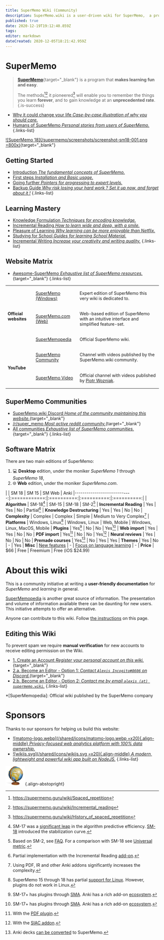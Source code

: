 ```yaml
---
title: SuperMemo Wiki (Community)
description: SuperMemo.wiki is a user-driven wiki for SuperMemo,  a program that makes learning easy and fun.
published: true
date: 2020-12-19T19:12:40.859Z
tags: 
editor: markdown
dateCreated: 2020-12-05T18:21:42.959Z
---
```


# SuperMemo

> [**SuperMemo**](https://super-memo.com/supermemo18.html){target="_blank"} is a program that **makes learning fun and easy**.
> 
> The methods[^1][^2] it pioneered[^3] will enable you to remember the things you learn **forever**, and to gain knowledge at an **unprecedented rate**.
{.is-success}

- [Why it could change your life *Case-by-case illustration of why you should care.*](/supermemo#why-can-supermemo-change-your-life)
- [Humans of SuperMemo *Personal stories from users of SuperMemo.*](/supermemo/humans-of-supermemo)
{.links-list}

[![SuperMemo 18](/supermemo/screenshots/screenshot-sm18-001.png =800x)](/screenshots/screenshot-sm18-001.png){target="_blank"}

## Getting Started

- [<span style="color: #666;" class="mdi mdi-head-snowflake mr-1"></span> Introduction *The fundamental concepts of SuperMemo.*](/supermemo)
- [<span style="color: #666;" class="mdi mdi-numeric mr-1"></span> First steps *Installation and Basic usage.*](/supermemo/first-steps)
- [<span style="color: #666;" class="mdi mdi-road-variant mr-1"></span> Going further *Pointers for progressing to expert levels.*](/supermemo/going-further)
- [<span style="color: #666;" class="mdi mdi-shield-alert-outline mr-1"></span> Backup Guide *Why risk losing your hard work ? Set it up now, and forget about it !*](/supermemo/backup-guide)
{.links-list}

## Learning Mastery

- [<span style="color: #666;" class="mdi mdi-text-box-check mr-1"></span> Knowledge Formulation *Techniques for encoding knowledge.*](/learning/knowledge-formulation)
- [<span style="color: #666;" class="mdi mdi-book-open-page-variant-outline mr-1"></span> Incremental Reading *How to learn wide and deep, with a smile.*](/learning/incremental-reading)
- [<span style="color: #666;" class="mdi mdi-emoticon mr-1"></span> Pleasure of Learning *Why learning can be more enjoyable than Netflix.*](/learning/pleasure-of-learning)
- [<span style="color: #666;" class="mdi mdi-school-outline mr-1"></span> Studying for School *Guides for learning School Material.*](/learning/school)
- [<span style="color: #666;" class="mdi mdi-fountain-pen-tip mr-1"></span> Incremental Writing *Increase your creativity and writing quality.*](/learning/incremental-writing)
{.links-list}

## Website Matrix

- [<span style="color: black;" class="mdi mdi-github mr-1"></span> Awesome-SuperMemo *Exhaustive list of SuperMemo resources.*](https://github.com/supermemo/awesome-supermemo){target="_blank"}
{.links-list}

<table>
  <tbody>
    <tr>
      <td rowspan="3">
        <p>
          <strong>Official websites</strong>
        </p>
      </td>
      <td>
        <p>
          <a target="_blank" href="https://super-memo.com/">SuperMemo (Windows)</a>
        </p>
      </td>
      <td>
        <p>Expert edition of SuperMemo this very wiki is dedicated to.</p>
      </td>
    </tr>
    <tr>
      <td>
        <p>
          <a target="_blank" href="http://supermemo.com/">SuperMemo.com (Web)</a>
        </p>
      </td>
      <td>
        <p>Web-based edition of SuperMemo with an intuitive interface and simplified feature-set.</p>
      </td>
    </tr>
    <tr>
      <td>
        <p>
          <a target="_blank" href="http://supermemopedia.com/">SuperMemopedia</a>
        </p>
      </td>
      <td>
        <p>Official SuperMemo wiki.</p>
      </td>
    </tr>
    <tr>
      <td rowspan="2">
        <p>
          <strong>YouTube</strong>
        </p>
      </td>
      <td>
        <p>
          <a target="_blank" href="https://www.youtube.com/channel/UCMdkN_8gHPn5vlYDe2ScrxQ/videos">SuperMemo Community</a>
        </p>
      </td>
      <td>
        <p>Channel with videos published by the SuperMemo.wiki community.</p>
      </td>
    </tr>
    <tr>
      <td>
        <p>
          <a target="_blank" href="https://www.youtube.com/channel/UCqmYtieCc3liSTYxLwk_MLw">SuperMemo Video</a>
        </p>
      </td>
      <td>
        <p>Official channel with videos published by <a target="blank" href="https://supermemo.guru/wiki/Piotr_Wozniak">Piotr Wozniak</a>.</p>
      </td>
    </tr>
  </tbody>
</table>

## SuperMemo Communities

- [<span class="mdi mdi-discord mr-1"></span> SuperMemo.wiki Discord *Home of the community maintaining this website.*](https://discord.gg/vUQhqCT){target="_blank"}
- [<span style="color: #FF4500;" class="mdi mdi-reddit mr-1"></span> /r/super_memo *Most active reddit community.*](https://www.reddit.com/r/super_memo/){target="_blank"}
- [<span style="color: #444;" class="mdi mdi-account-group mr-1"></span> All communities *Exhaustive list of SuperMemo communities.*](/communities){target="_blank"}
{.links-list}

## Software Matrix

There are two main editions of SuperMemo:
1. :computer: **Desktop** edition, under the moniker *SuperMemo 1* through *SuperMemo 18*,
2. :globe_with_meridians: **Web** edition, under the moniker *<span>SuperMemo</span>.com*.

|                              | SM 18        | SM 15      | SM Web     | Anki
|-----------------------------:|:============:|:==========:|:==========:|:==========:|
| **Algorithm**               | SM-18[^100]   | SM-15      | SM-18      | SM-2[^101]
| **Incremental Reading**     | Yes           | Yes        | No         | Partial[^102]
| **Knowledge Destructuring** | Yes           | Yes        | No         | No
| **Complexity**              | Complex       | Complex    | Simple     | Medium to Very Complex[^108]
| **Platforms**               | Windows, Linux[^103] | Windows, Linux | Web, Mobile | Windows, Linux, MacOS, Mobile
| **Plugins**                 | Yes[^104]     | No         | No         | Yes[^104]
| **Web import**              | Yes           | Yes        | No         | No
| **PDF import**              | Yes[^105]     | No         | No         | Yes[^106]
| **Neural reviews**          | Yes           | No         | No         | No
| **Premade courses**         | Yes[^107]     | No         | Yes        | Yes
| **Themes**                  | Yes           | No         | -          | Yes
| **Misc**                    | [New features](https://super-memory.com/help/new.htm) | -          | [Focus on language learning](https://www.supermemo.com/en/catalog) | -
| **Price**                   | $66           | Free       | Freemium   | Free (iOS $24.99)


# About this wiki

This is a community initiative at writing a **user-friendly documentation** for *SuperMemo* and *learning* in general.

[SuperMemopedia](https://supermemopedia.com/) is another great source of information. The presentation and volume of information available there can be daunting for new users. This initiative attempts to offer an alternative.

Anyone can contribute to this wiki. Follow [the instructions](#editing-this-wiki) on this page.

## Editing this Wiki

To prevent spam we require **manual verification** for new accounts to receive editing permission on the Wiki.

- [1. Create an Account *Register your personal account on this wiki.*](//supermemo.wiki/login){target="_blank"}
- [2.a. Become an Editor - Option 1: *Contact `Alexis Incogito#8606` on Discord.*](https://discord.gg/vUQhqCT){target="_blank"}
- [2.b. Become an Editor - Option 2: *Contact me by email `alexis (at) supermemo.wiki`.*](mailto:alexis%20(add%20an%20arobase%20here)%20supermemo.wiki?subject=[SuperMemo.wiki]%20I%20would%20like%20to%20become%20an%20editor&body=Hello,%0D%0A%0D%0APlease%20add%20me%20to%20the%20editor%20group,%20my%20wiki%20email%20account%20is...%0D%0A%0D%0AThanks!%0D%0AP.S.%20SuperMemo%20is%20amazing.)
{.links-list}

*[SuperMemopedia]: Official wiki published by the SuperMemo company

# Sponsors

Thanks to our sponsors for helping us build this website:

- [![matomo-logo.webp](/shared/icons/matomo-logo.webp =x20){.align-middle} *Privacy-focused web analytics platform with 100% data ownership.*](https://matomo.org/)
- [![wikijs.svg](/shared/icons/wikijs.svg =x20){.align-middle} *A modern, lightweight and powerful wiki app built on NodeJS.*](https://wiki.js.org)
{.links-list}

[^1]: https://supermemo.guru/wiki/Spaced_repetition
[^2]: https://supermemo.guru/wiki/Incremental_reading
[^3]: https://supermemo.guru/wiki/History_of_spaced_repetition

[^100]: SM-17 was a [significant leap](https://supermemopedia.com/wiki/Is_Algorithm_SM-17_much_better_than_Algorithm_SM-15%3F) in the algorithm predictive efficiency. [SM-18](https://supermemo.guru/wiki/Algorithm_SM-18) introduced the stabilization curve.
[^101]: Based on SM-2, see [FAQ](https://faqs.ankiweb.net/what-spaced-repetition-algorithm.html). For a comparison with SM-18 see [Universal metric](https://supermemo.guru/wiki/Universal_metric_for_cross-comparison_of_spaced_repetition_algorithms#Algorithmic_contest:_SuperMemo_2_vs._SuperMemo_17).
[^102]: Partial implementation with the Incremental Reading [add-on](https://ankiweb.net/shared/info/935264945).
[^103]: SuperMemo 15 through 18 has partial [support for Linux](http://supermemopedia.com/wiki/SuperMemo_for_Linux). However, plugins do not work in Linux.
[^104]: SM-17+ has plugins through [SMA](https://sma.supermemo.wiki/). Anki has a rich add-on [ecosystem](https://ankiweb.net/shared/addons/).
[^105]: With the [PDF plugin](https://github.com/supermemo/SuperMemoAssistant.Plugins.PDF/).
[^106]: With the [SIAC addon](https://ankiweb.net/shared/info/1781298089).
[^107]: Anki decks [can be converted](https://www.youtube.com/watch?v=j6dmQHMGTJs) to SuperMemo.
[^108]: Using PDF, IR and other Anki addons significantly increases the complexity.

![SuperMemo.wiki](/supermemo-64.png){.align-abstopright}